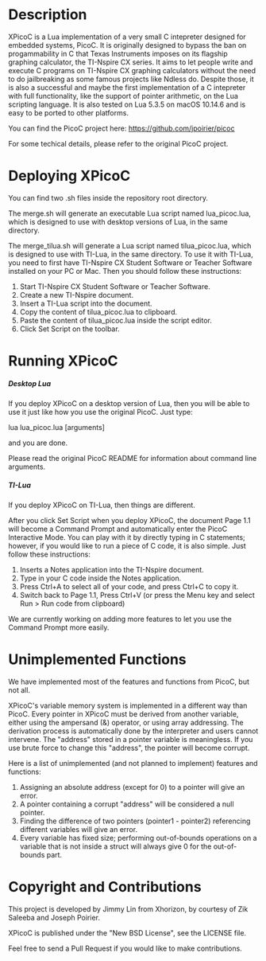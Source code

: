 # Description

XPicoC is a Lua implementation of a very small C intepreter designed for embedded systems, PicoC. It is originally designed to bypass the ban on progammability in C that Texas Instruments imposes on its flagship graphing calculator, the TI-Nspire CX series. It aims to let people write and execute C programs on TI-Nspire CX graphing calculators without the need to do jailbreaking as some famous projects like Ndless do. Despite those, it is also a successful and maybe the first implementation of a C intepreter with full functionality, like the support of pointer arithmetic, on the Lua scripting language. It is also tested on Lua 5.3.5 on macOS 10.14.6 and is easy to be ported to other platforms.

You can find the PicoC project here: https://github.com/jpoirier/picoc

For some techical details, please refer to the original PicoC project.

# Deploying XPicoC

You can find two .sh files inside the repository root directory.

The merge.sh will generate an executable Lua script named lua_picoc.lua, which is designed to use with desktop versions of Lua, in the same directory.

The merge_tilua.sh will generate a Lua script named tilua_picoc.lua, which is designed to use with TI-Lua, in the same directory. To use it with TI-Lua, you need to first have TI-Nspire CX Student Software or Teacher Software installed on your PC or Mac. Then you should follow these instructions:

1. Start TI-Nspire CX Student Software or Teacher Software.
2. Create a new TI-Nspire document.
3. Insert a TI-Lua script into the document.
4. Copy the content of tilua_picoc.lua to clipboard.
5. Paste the content of tilua_picoc.lua inside the script editor.
6. Click Set Script on the toolbar.

# Running XPicoC

##### Desktop Lua
If you deploy XPicoC on a desktop version of Lua, then you will be able to use it just like how you use the original PicoC. Just type:

lua lua_picoc.lua \[arguments\]

and you are done.

Please read the original PicoC README for information about command line arguments.

##### TI-Lua
If you deploy XPicoC on TI-Lua, then things are different.

After you click Set Script when you deploy XPicoC, the document Page 1.1 will become a Command Prompt and automatically enter the PicoC Interactive Mode. You can play with it by directly typing in C statements; however, if you would like to run a piece of C code, it is also simple. Just follow these instructions:

1. Inserts a Notes application into the TI-Nspire document.
2. Type in your C code inside the Notes application.
3. Press Ctrl+A to select all of your code, and press Ctrl+C to copy it.
4. Switch back to Page 1.1, Press Ctrl+V (or press the Menu key and select Run > Run code from clipboard)

We are currently working on adding more features to let you use the Command Prompt more easily.

# Unimplemented Functions

We have implemented most of the features and functions from PicoC, but not all.

XPicoC's variable memory system is implemented in a different way than PicoC. Every pointer in XPicoC must be derived from another variable, either using the ampersand (&) operator, or using array addressing. The derivation process is automatically done by the interpreter and users cannot intervene. The "address" stored in a pointer variable is meaningless. If you use brute force to change this "address", the pointer will become corrupt.

Here is a list of unimplemented (and not planned to implement) features and functions:

1. Assigning an absolute address (except for 0) to a pointer will give an error.
2. A pointer containing a corrupt "address" will be considered a null pointer.
3. Finding the difference of two pointers (pointer1 - pointer2) referencing different variables will give an error.
4. Every variable has fixed size; performing out-of-bounds operations on a variable that is not inside a struct will always give 0 for the out-of-bounds part.

# Copyright and Contributions

This project is developed by Jimmy Lin from Xhorizon, by courtesy of Zik Saleeba and Joseph Poirier.

XPicoC is published under the "New BSD License", see the LICENSE file.

Feel free to send a Pull Request if you would like to make contributions.
